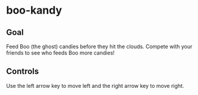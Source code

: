 # boo-kandy

## Goal

Feed Boo (the ghost) candies before they hit the clouds. Compete with your friends to see who feeds Boo more candies!

## Controls

Use the left arrow key to move left and the right arrow key to move right.

